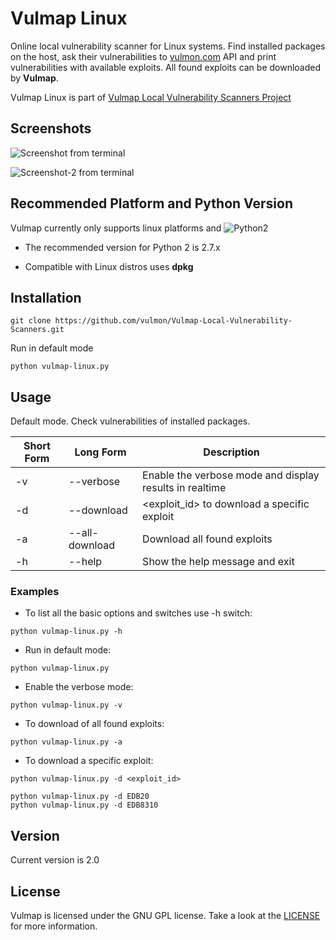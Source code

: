# Vulmap Linux
Online local vulnerability scanner for Linux systems. Find installed packages on the host, ask their vulnerabilities to [vulmon.com](http://vulmon.com) API and print vulnerabilities with available exploits. All found exploits can be downloaded by **Vulmap**.

Vulmap Linux is part of [Vulmap Local Vulnerability Scanners Project](https://github.com/vulmon/Vulmap-Local-Vulnerability-Scanners)

## Screenshots
![Screenshot from terminal](https://raw.githubusercontent.com/vulmon/Vulmap-Local-Vulnerability-Scanners/master/Vulmap-Linux/screenshot.png)

![Screenshot-2 from terminal](https://raw.githubusercontent.com/vulmon/Vulmap-Local-Vulnerability-Scanners/master/Vulmap-Linux/screenshot-all-download-exploit.png)

## Recommended Platform and Python Version
Vulmap currently only supports linux platforms and ![Python2](https://camo.githubusercontent.com/91573a399273230bbd7a6391aff545172fe49fb5/68747470733a2f2f696d672e736869656c64732e696f2f62616467652f507974686f6e2d322d79656c6c6f772e737667)
* The recommended version for Python 2 is 2.7.x

* Compatible with Linux distros uses **dpkg**

## Installation
```
git clone https://github.com/vulmon/Vulmap-Local-Vulnerability-Scanners.git
```

Run in default mode
```
python vulmap-linux.py
```

## Usage
Default mode. Check vulnerabilities of installed packages.

Short Form | Long Form      | Description
-----------| ---------------| -------------
-v         | --verbose      | Enable the verbose mode and display results in realtime
-d         | --download     | <exploit_id> to download a specific exploit
-a         | --all-download | Download all found exploits 
-h         | --help         | Show the help message and exit

### Examples
* To list all the basic options and switches use -h switch:
```
python vulmap-linux.py -h
```
* Run in default mode:
```
python vulmap-linux.py
```
* Enable the verbose mode:
```
python vulmap-linux.py -v
```
* To download of all found exploits:
```
python vulmap-linux.py -a
```
* To download a specific exploit:
```
python vulmap-linux.py -d <exploit_id>

python vulmap-linux.py -d EDB20
python vulmap-linux.py -d EDB8310
```

## Version
Current version is 2.0

## License
Vulmap is licensed under the GNU GPL license. Take a look at the [LICENSE](https://github.com/vulmon/Vulmap-Local-Vulnerability-Scanners/blob/master/LICENSE) for more information.
